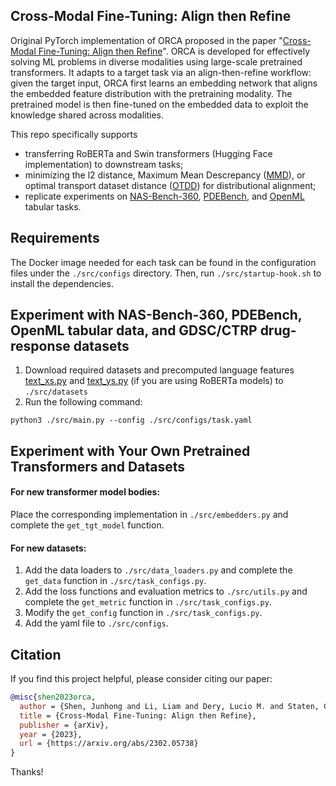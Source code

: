 ## Cross-Modal Fine-Tuning: Align then Refine

Original PyTorch implementation of ORCA proposed in the paper "[Cross-Modal Fine-Tuning: Align then Refine](https://arxiv.org/abs/2302.05738)". 
ORCA is developed for effectively solving  ML problems in diverse modalities using large-scale pretrained transformers. 
It adapts to a target task  via an align-then-refine workflow: given the target input, ORCA first learns an embedding network  that aligns the embedded feature distribution with the pretraining modality. The pretrained model is then fine-tuned  on the embedded data to exploit the  knowledge shared across modalities. 

This repo specifically supports
- transferring RoBERTa and Swin transformers (Hugging Face implementation) to downstream tasks;
- minimizing the l2 distance, Maximum Mean Descrepancy ([MMD](https://github.com/jindongwang/transferlearning/blob/master/code/distance/mmd_pytorch.py)), or optimal transport dataset distance ([OTDD](https://github.com/microsoft/otdd)) for distributional alignment;
- replicate experiments on [NAS-Bench-360](https://nb360.ml.cmu.edu), [PDEBench](https://github.com/pdebench/PDEBench), and [OpenML](https://www.openml.org/) tabular tasks.

## Requirements

The Docker image needed for each task can be found in the configuration files under the `./src/configs` directory. Then, run `./src/startup-hook.sh` to install the dependencies.

## Experiment with NAS-Bench-360, PDEBench, OpenML tabular data, and GDSC/CTRP drug-response datasets

1. Download required datasets and precomputed language features [text_xs.py](https://www.dropbox.com/s/yhlf25n8rzmdrtp/text_xs.npy?dl=0) and [text_ys.py](https://www.dropbox.com/s/16lj1vprg1pzckt/text_ys.npy?dl=0) (if you are using RoBERTa models) to  `./src/datasets`
2. Run the following command:
```
python3 ./src/main.py --config ./src/configs/task.yaml
```

## Experiment with Your Own Pretrained Transformers and Datasets

#### For new transformer model bodies:
Place the corresponding implementation in `./src/embedders.py` and complete the `get_tgt_model` function.

#### For new datasets:
1. Add the data loaders to `./src/data_loaders.py` and complete the `get_data` function in `./src/task_configs.py`.
2. Add the loss functions and evaluation metrics to `./src/utils.py` and complete the `get_metric` function in `./src/task_configs.py`.
3. Modify the `get_config` function in `./src/task_configs.py`.
4. Add the yaml file to  `./src/configs`.


## Citation
If you find this project helpful, please consider citing our paper:
```bibtex
@misc{shen2023orca,
  author = {Shen, Junhong and Li, Liam and Dery, Lucio M. and Staten, Corey and Khodak, Mikhail and Neubig, Graham and Talwalkar, Ameet},
  title = {Cross-Modal Fine-Tuning: Align then Refine},
  publisher = {arXiv},
  year = {2023},
  url = {https://arxiv.org/abs/2302.05738}
}

```
Thanks!
